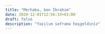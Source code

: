 ```yaml
---
title: "Merhaba, ben İbrahim"
date: 2020-12-01T12:56:33+03:00
draft: false
description: "Yazılım soframa hoşgeldiniz"
---
```


